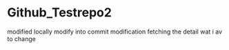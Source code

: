 # Github_Testrepo2
modified locally
modify into commit
modification fetching the detail
wat i av to change
